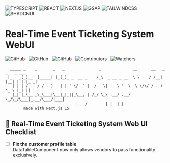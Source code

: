 # 
![TYPESCRIPT](https://img.shields.io/badge/TypeScript-000?style=for-the-badge&logo=typescript)
![REACT](https://img.shields.io/badge/-React_19-000?style=for-the-badge&logo=react)
![NEXTJS](https://img.shields.io/badge/next_15-000?style=for-the-badge&logo=next.js)
![GSAP](https://img.shields.io/badge/gsap-000?style=for-the-badge&logo=greensock)
![TAILWINDCSS](https://img.shields.io/badge/-tailwindCSS-000?style=for-the-badge&logo=tailwindcss)
![SHADCNUI](https://img.shields.io/badge/-shadcn_ui-000?style=for-the-badge&logo=shadcnui)

# Real-Time Event Ticketing System WebUI

![GitHub](https://img.shields.io/github/forks/anuja-rahul/ticketingwebapp?style&logo=github)
&nbsp;
![GitHub](https://img.shields.io/github/license/anuja-rahul/ticketingwebapp?style&logo=github)
&nbsp;
![GitHub](https://img.shields.io/github/stars/anuja-rahul/ticketingwebapp?style&logo=github)
&nbsp;
![Contributors](https://img.shields.io/github/contributors/anuja-rahul/ticketingwebapp?style&logo=github)
&nbsp;
![Watchers](https://img.shields.io/github/watchers/anuja-rahul/ticketingwebapp?style&logo=github)
&nbsp;

```shell
  _____ _    _       _   _               _              __      __   _    _   _ ___ 
 |_   _(_)__| |_____| |_(_)_ _  __ _    /_\  _ __ _ __  \ \    / /__| |__| | | |_ _|
   | | | / _| / / -_)  _| | ' \/ _` |  / _ \| '_ \ '_ \  \ \/\/ / -_) '_ \ |_| || | 
   |_| |_\__|_\_\___|\__|_|_||_\__, | /_/ \_\ .__/ .__/   \_/\_/\___|_.__/\___/|___|
                               |___/        |_|  |_|                                
        made with Next.js 15

```

## 🎫 Real-Time Event Ticketing System Web UI Checklist

- [ ] **Fix the customer profile table**  
  DataTableComponent now only allows vendors to pass functionality exclusively.

